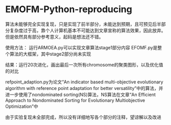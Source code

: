 # EMOFM-Python-reproducing

算法未能够完全实现复现，只是实现了前半部分，未能达到预期，且可预见后半部分复杂度过于高，靠个人计算机基本不可能达到文章宣称的算法效果，因此放弃。
但是依然具有部分参考意义，起码是想法还不错。


使用方法：
运行ARMOEA.py可以实现文章算法stage1部分内容
EFOMF.py是整个算法的大框架，其中stage2部分尚未实现

结果：运行20次进化，画出最后一次所有chromosome的聚类图形，以及优化值的对比


refpoint_adaption.py为论文“An indicator based multi-objective evolutionary algorithm with reference point adaptation for better versatility”中的算法，并进一步使用了nondominated sorting(NS)算法，NS算法在文章“An Efficient Approach to Nondominated Sorting for Evolutionary Multiobjective Optimization”中


由于实验复现未全部完成，所以没有详细地写各个部分的注释，望谅解以及改进
